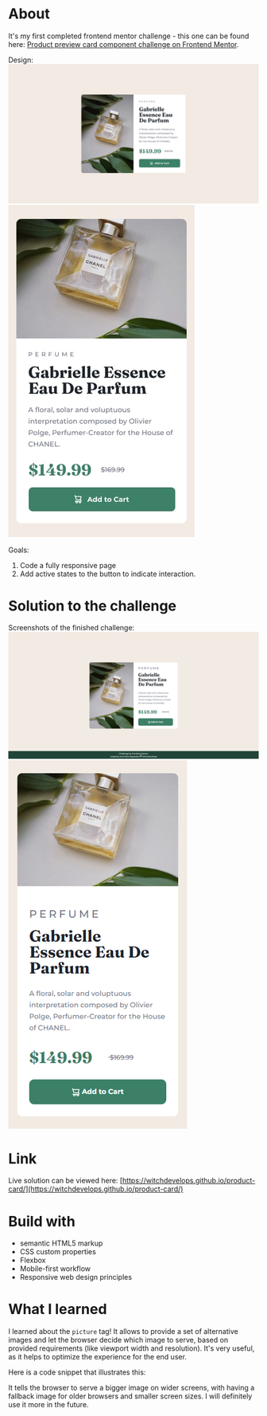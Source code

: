 # About

It's my first completed frontend mentor challenge - this one can be found here: [Product preview card component challenge on Frontend Mentor](https://www.frontendmentor.io/challenges/product-preview-card-component-GO7UmttRfa).

Design: 
![Design for the desktop version](./design/desktop-design.jpg)
![Design for the mobile version](./design/mobile-design.jpg)

Goals:
1. Code a fully responsive page
2. Add active states to the button to indicate interaction.

# Solution to the challenge

Screenshots of the finished challenge:
![Desktop screenshot](./screenshots/dekstop.png)
![Mobile screenshot](./screenshots/mobile-S8.png)

# Link
Live solution can be viewed here: [https://witchdevelops.github.io/product-card/](https://witchdevelops.github.io/product-card/)

# Build with
* semantic HTML5 markup
* CSS custom properties
* Flexbox
* Mobile-first workflow
* Responsive web design principles

# What I learned
I learned about the <code>picture</code> tag! It allows to provide a set of alternative images and let the browser decide which image to serve, based on provided requirements (like viewport width and resolution). It's very useful, as it helps to optimize the experience for the end user.

Here is a code snippet that illustrates this:


It tells the browser to serve a bigger image on wider screens, with having a fallback image for older browsers and smaller screen sizes.
I will definitely use it more in the future.
